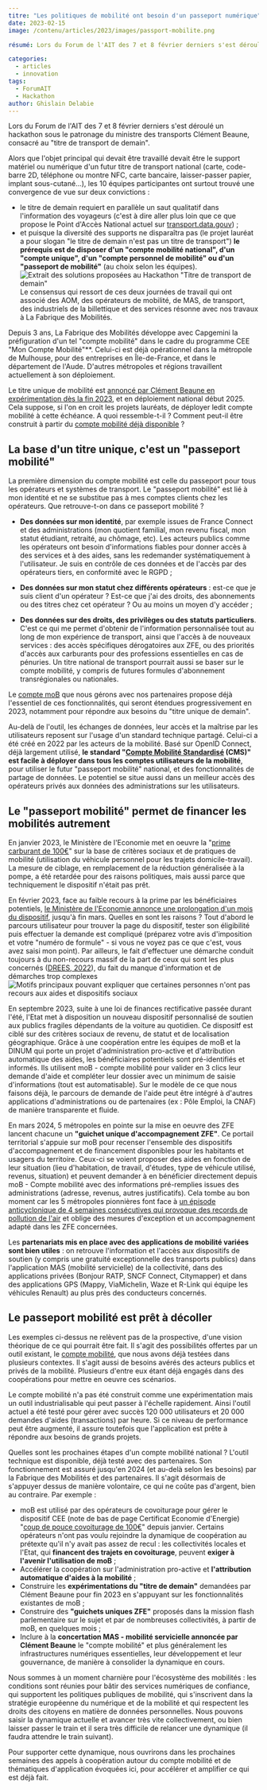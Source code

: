 ```yaml
---
titre: "Les politiques de mobilité ont besoin d'un passeport numérique"
date: 2023-02-15
image: /contenu/articles/2023/images/passport-mobilite.png

résumé: Lors du Forum de l'AIT des 7 et 8 février derniers s'est déroulé un hackathon sous le patronage du ministre des transports Clément Beaune, consacré au "titre de transport de demain". 

categories: 
  - articles
  - innovation
tags: 
  - ForumAIT
  - Hackathon
author: Ghislain Delabie
---
```



Lors du Forum de l'AIT des 7 et 8 février derniers s'est déroulé un hackathon sous le patronage du ministre des transports Clément Beaune, consacré au "titre de transport de demain". 

Alors que l'objet principal qui devait être travaillé devait être le support matériel ou numérique d'un futur titre de transport national (carte, code-barre 2D, téléphone ou montre NFC, carte bancaire, laisser-passer papier, implant sous-cutané...), les 10 équipes participantes ont surtout trouvé une convergence de vue sur deux convictions :
- le titre de demain requiert en parallèle un saut qualitatif dans l'information des voyageurs (c'est à dire aller plus loin que ce que propose le Point d'Accès National actuel sur [transport.data.gouv](https://transport.data.gouv.fr/)) ; 
- et puisque la diversité des supports ne disparaîtra pas (le projet lauréat a pour slogan "le titre de demain n'est pas un titre de transport") **le prérequis est de disposer d'un "compte mobilité national", d'un "compte unique", d'un "compte personnel de mobilité" ou d'un "passeport de mobilité"** (au choix selon les équipes).
![Extrait des solutions proposées au Hackathon "Titre de transport de demain"](contenu/articles/2023/images/solutions_hackathon.png)
Le consensus qui ressort de ces deux journées de travail qui ont associé des AOM, des opérateurs de mobilité, de MAS, de transport, des industriels de la billettique et des services résonne avec nos travaux à La Fabrique des Mobilités. 

Depuis 3 ans, La Fabrique des Mobilités développe avec Capgemini la préfiguration d'un tel "compte mobilité" dans le cadre du programme CEE "Mon Compte Mobilité"**. Celui-ci est déjà opérationnel dans la métropole de Mulhouse, pour des entreprises en Île-de-France, et dans le département de l'Aude. D'autres métropoles et régions travaillent actuellement à son déploiement.

Le titre unique de mobilité est [annoncé par Clément Beaune en expérimentation dès la fin 2023](https://www.20minutes.fr/societe/4022409-20230208-deux-ans-peut-developper-titre-unique-transport-toute-france-annonce-clement-beaune), et en déploiement national début 2025. Cela suppose, si l'on en croit les projets lauréats, de déployer ledit compte mobilité à cette échéance. A quoi ressemble-t-il ? Comment peut-il être construit à partir du [compte mobilité déjà disponible](https://moncomptemobilite.fr/) ?

## La base d'un titre unique, c'est un "passeport mobilité"
La première dimension du compte mobilité est celle du passeport pour tous les opérateurs et systèmes de transport. Le "passeport mobilité" est lié à mon identité et ne se substitue pas à mes comptes clients chez les opérateurs. Que retrouve-t-on dans ce passeport mobilité ?
- **Des données sur mon identité**, par exemple issues de France Connect et des administrations (mon quotient familial, mon revenu fiscal, mon statut étudiant, retraité, au chômage, etc). Les acteurs publics comme les opérateurs ont besoin d'informations fiables pour donner accès à des services et à des aides, sans les redemander systématiquement à l'utilisateur. Je suis en contrôle de ces données et de l'accès par des opérateurs tiers, en conformité avec le RGPD ;

- **Des données sur mon statut chez différents opérateurs** : est-ce que je suis client d'un opérateur ? Est-ce que j'ai des droits, des abonnements ou des titres chez cet opérateur ? Ou au moins un moyen d'y accéder ;

- **Des données sur des droits, des privilèges ou des statuts particuliers**. C'est ce qui me permet d'obtenir de l'information personnalisée tout au long de mon expérience de transport, ainsi que l'accès à de nouveaux services : des accès spécifiques dérogatoires aux ZFE, ou des priorités d'accès aux carburants pour des professions essentielles en cas de pénuries. Un titre national de transport pourrait aussi se baser sur le compte mobilité, y compris de futures formules d'abonnement transrégionales ou nationales.

Le [compte moB](https://moncomptemobilite.fr/) que nous gérons avec nos partenaires propose déjà l'essentiel de ces fonctionnalités, qui seront étendues progressivement en 2023, notamment pour répondre aux besoins du "titre unique de demain". 

Au-delà de l'outil, les échanges de données, leur accès et la maîtrise par les utilisateurs reposent sur l'usage d'un standard technique partagé. Celui-ci a été créé en 2022 par les acteurs de la mobilité. Basé sur OpenID Connect, déjà largement utilisé, **le standard "[Compte Mobilité Standardisé](https://github.com/fabmob/CMS) (CMS)" est facile à déployer dans tous les comptes utilisateurs de la mobilité**, pour utiliser le futur "passeport mobilité" national, et des fonctionnalités de partage de données. Le potentiel se situe aussi dans un meilleur accès des opérateurs privés aux données des administrations sur les utilisateurs.



## Le "passeport mobilité" permet de financer les mobilités autrement
En janvier 2023, le Ministère de l'Economie met en oeuvre la "[prime carburant de 100€](https://www.service-public.fr/particuliers/actualites/A16169)" sur la base de critères sociaux et de pratiques de mobilité (utilisation du véhicule personnel pour les trajets domicile-travail). La mesure de ciblage, en remplacement de la réduction généralisée à la pompe, a été retardée pour des raisons politiques, mais aussi parce que techniquement le dispositif n'était pas prêt.

En février 2023, face au faible recours à la prime par les bénéficiaires potentiels, [le Ministère de l'Economie annonce une prolongation d'un mois du dispositif](https://www.gouvernement.fr/actualite/prolongation-de-lindemnite-carburant-de-100-euros), jusqu'à fin mars. Quelles en sont les raisons ? Tout d'abord le parcours utilisateur pour trouver la page du dispositif, tester son éligibilité puis effectuer la demande est compliqué (préparez votre avis d'imposition et votre "numéro de formule" - si vous ne voyez pas ce que c'est, vous avez saisi mon point). Par ailleurs, le fait d'effectuer une démarche conduit toujours à du non-recours massif de la part de ceux qui sont les plus concernés ([DREES, 2022](https://drees.solidarites-sante.gouv.fr/jeux-de-donnees-communique-de-presse/non-recours-aux-prestations-sociales-le-manque-dinformation-en)), du fait du manque d'information et de démarches trop complexes
![Motifs principaux pouvant expliquer que certaines personnes n'ont pas recours aux aides et dispositifs sociaux](/contenu/articles/2023/images/motifs-non-recours-aides.png "Motifs principaux pouvant expliquer que certaines personnes n'ont pas recours aux aides et dispositifs sociaux")

En septembre 2023, suite à une loi de finances rectificative passée durant l'été, l'Etat met à disposition un nouveau dispositif personnalisé de soutien aux publics fragiles dépendants de la voiture au quotidien. Ce dispositf est ciblé sur des critères sociaux de revenu, de statut et de localisation géographique. Grâce à une coopération entre les équipes de moB et la DINUM qui porte un projet d'administration pro-active et d'attribution automatique des aides, les bénéficiaires potentiels sont pré-identifiés et informés. Ils utilisent moB - compte mobilité pour valider en 3 clics leur demande d'aide et compléter leur dossier avec un minimum de saisie d'informations (tout est automatisable). Sur le modèle de ce que nous faisons déjà, le parcours de demande de l'aide peut être intégré à d'autres applications d'administrations ou de partenaires (ex : Pôle Emploi, la CNAF) de manière transparente et fluide.

En mars 2024, 5 métropoles en pointe sur la mise en oeuvre des ZFE lancent chacune un **"guichet unique d'accompagnement ZFE"**. Ce portail territorial s'appuie sur moB pour recenser l'ensemble des dispositifs d'accompagnement et de financement disponibles pour les habitants et usagers du territoire. Ceux-ci se voient proposer des aides en fonction de leur situation (lieu d'habitation, de travail, d'études, type de véhicule utilisé, revenus, situation) et peuvent demander à en bénéficier directement depuis moB - Compte mobilité avec des informations pré-remplies issues des administrations (adresse, revenus, autres justificatifs). Cela tombe au bon moment car les 5 métropoles pionnières font face à [un épisode anticyclonique de 4 semaines consécutives qui provoque des records de pollution de l'air](https://www.francetvinfo.fr/meteo/particules-fines/qualite-de-l-air-un-episode-de-pollution-aux-particules-fines-touche-une-grande-partie-de-la-france_5658014.html) et oblige des mesures d'exception et un accompagnement adapté dans les ZFE concernées. 

Les **partenariats mis en place avec des applications de mobilité variées sont bien utiles** : on retrouve l'information et l'accès aux dispositifs de soutien (y compris une gratuité exceptionnelle des transports publics) dans l'application MAS (mobilité servicielle) de la collectivité, dans des applications privées (Bonjour RATP, SNCF Connect, Citymapper) et dans des applications GPS (Mappy, ViaMichelin, Waze et R-Link qui équipe les véhicules Renault) au plus près des conducteurs concernés.


## Le passeport mobilité est prêt à décoller
Les exemples ci-dessus ne relèvent pas de la prospective, d'une vision théorique de ce qui pourrait être fait. Il s'agit des possibilités offertes par un outil existant, le [compte mobilité](https://moncomptemobilite.fr/), que nous avons déjà testées dans plusieurs contextes. Il s'agit aussi de besoins avérés des acteurs publics et privés de la mobilité. Plusieurs d'entre eux étant déjà engagés dans des coopérations pour mettre en oeuvre ces scénarios.

Le compte mobilité n'a pas été construit comme une expérimentation mais un outil industrialisable qui peut passer à l'échelle rapidement. Ainsi l'outil actuel a été testé pour gérer avec succès 120 000 utilisateurs et 20 000 demandes d'aides (transactions) par heure. Si ce niveau de performance peut être augmenté, il assure toutefois que l'application est prête à répondre aux besoins de grands projets.

Quelles sont les prochaines étapes d'un compte mobilité national ? L'outil technique est disponible, déjà testé avec des partenaires. Son fonctionnement est assuré jusqu'en 2024 (et au-delà selon les besoins) par la Fabrique des Mobilités et des partenaires. Il s'agit désormais de s'appuyer dessus de manière volontaire, ce qui ne coûte pas d'argent, bien au contraire. Par exemple : 
- moB est utilisé par des opérateurs de covoiturage pour gérer le dispositif CEE (note de bas de page Certificat Economie d'Energie) "[coup de pouce covoiturage de 100€](https://www.ecologie.gouv.fr/coup-pouce-covoiturage-longue-distance)" depuis janvier. Certains opérateurs n'ont pas voulu rejoindre la dynamique de coopération au prétexte qu'il n'y avait pas assez de recul : les collectivités locales et l'Etat, qui **financent des trajets en covoiturage**, peuvent **exiger à l'avenir l'utilisation de moB** ;
- Accélérer la coopération sur l'administration pro-active et **l'attribution automatique d'aides à la mobilité** ;
- Construire les **expérimentations du "titre de demain"** demandées par Clément Beaune pour fin 2023 en s'appuyant sur les fonctionnalités existantes de moB ;
- Construire des **"guichets uniques ZFE"** proposés dans la mission flash parlementaire sur le sujet et par de nombreuses collectivités, à partir de moB, en quelques mois ;
- Inclure à la **concertation MAS - mobilité servicielle annoncée par Clément Beaune** le "compte mobilité" et plus généralement les infrastructures numériques essentielles, leur développement et leur gouvernance, de manière à consolider la dynamique en cours.

Nous sommes à un moment charnière pour l'écosystème des mobilités : les conditions sont réunies pour bâtir des services numériques de confiance, qui supportent les politiques publiques de mobilité, qui s'inscrivent dans la stratégie européenne du numérique et de la mobilité et qui respectent les droits des citoyens en matière de données personnelles. Nous pouvons saisir la dynamique actuelle et avancer très vite collectivement, ou bien laisser passer le train et il sera très difficile de relancer une dynamique (il faudra attendre le train suivant).

Pour supporter cette dynamique, nous ouvrirons dans les prochaines semaines des appels à coopération autour du compte mobilité et de thématiques d'application évoquées ici, pour accélérer et amplifier ce qui est déjà fait.
